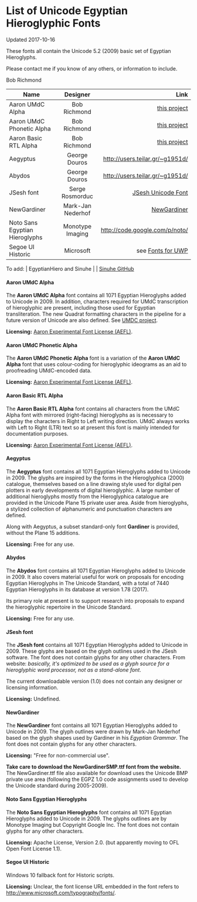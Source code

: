 # List of Unicode Egyptian Hieroglyphic Fonts
Updated 2017-10-16

These fonts all contain the Unicode 5.2 (2009) basic set of Egyptian Hieroglyphs.

Please contact me if you know of any others, or information to include.

Bob Richmond

| Name        | Designer           | Link |
| ------------- |:-------------:| -----:|
| Aaron UMdC Alpha | Bob Richmond |  [this project](https://github.com/HieroglyphsEverywhere/Fonts/tree/master/Experimental)
| Aaron UMdC Phonetic Alpha | Bob Richmond |  [this project](https://github.com/HieroglyphsEverywhere/Fonts/tree/master/Experimental)
| Aaron Basic RTL Alpha | Bob Richmond |  [this project](https://github.com/HieroglyphsEverywhere/Fonts/tree/master/Experimental)
| Aegyptus | George Douros | http://users.teilar.gr/~g1951d/
| Abydos | George Douros | http://users.teilar.gr/~g1951d/
| JSesh font | Serge Rosmorduc | [JSesh Unicode Font](http://jsesh.qenherkhopeshef.org/fr/varia/unicodehieroglyphicfont)
| NewGardiner | Mark-Jan Nederhof | [NewGardiner](https://mjn.host.cs.st-andrews.ac.uk/egyptian/fonts/newgardiner.html)
| Noto Sans Egyptian Hieroglyphs | Monotype Imaging | http://code.google.com/p/noto/ |
| Segoe UI Historic | Microsoft | see [Fonts for UWP](https://docs.microsoft.com/en-us/windows/uwp/style/fonts)

To add: 
| EgyptianHiero and Sinuhe | | [Sinuhe GitHub](https://github.com/somiyagawa/SINUHE-the-Hierotyper)

#### Aaron UMdC Alpha

The **Aaron UMdC Alpha** font contains all 1071 Egyptian Hieroglyphs added to Unicode in 2009. In addition, characters required
for UMdC transcription of hieroglyphic are present,  including those used for Egyptian transliteration.
The new Quadrat formatting characters in the pipeline for a future version of
Unicode are also defined. See [UMDC project](https://github.com/HieroglyphsEverywhere/UMdC).

**Licensing:** [Aaron Experimental Font License (AEFL)](https://github.com/HieroglyphsEverywhere/Fonts/blob/master/Experimental/LICENSE.md).

#### Aaron UMdC Phonetic Alpha

The **Aaron UMdC Phonetic Alpha** font is a variation of the **Aaron UMdC Alpha** font that uses colour-coding
for hieroglyphic ideograms as an aid to proofreading UMdC-encoded data.

**Licensing:** [Aaron Experimental Font License (AEFL)](https://github.com/HieroglyphsEverywhere/Fonts/blob/master/Experimental/LICENSE.md).

#### Aaron Basic RTL Alpha

The **Aaron Basic RTL Alpha** font contains all characters from the UMdC Alpha font with
mirrored (right-facing) hieroglyphs as is necessary to display the characters in Right to Left writing 
direction. UMdC always works with Left to Right (LTR) text so at present this font is mainly intended for documentation purposes.

**Licensing:** [Aaron Experimental Font License (AEFL)](https://github.com/HieroglyphsEverywhere/Fonts/blob/master/Experimental/LICENSE.md).


#### Aegyptus

The **Aegyptus** font contains all 1071 Egyptian Hieroglyphs added to Unicode in 2009. 
The glyphs are inspired by the forms in the Hieroglyphica (2000) catalogue, themselves 
based on a line drawing style used for digital pen plotters in early developments
of digital hieroglyphic. A large number of additional hieroglyphs mostly from the Hieroglyphica catalogue are
provided in the Unicode Plane 15 private user area. Aside from hieroglyphs, a stylized collection of alphanumeric and punctuation characters are defined.

Along with Aegyptus, a subset standard-only font **Gardiner** is provided, without the Plane 15 additions.


**Licensing:** Free for any use.


#### Abydos

The **Abydos** font contains all 1071 Egyptian Hieroglyphs added to Unicode in 2009.
It also covers material useful for work on proposals for encoding Egyptian Hieroglyphs in The Unicode Standard, with a total of
 7440 Egyptian Hieroglyphs in its database at version 1.78 (2017).

Its primary role at present is to support research into proposals to expand 
the hieroglyphic repertoire in the Unicode Standard.
 
**Licensing:** Free for any use.

#### JSesh font

The **JSesh font** contains all 1071 Egyptian Hieroglyphs added to Unicode in 2009. These glyphs are
based on the glyph outlines used in the JSesh software. The font
does not contain glyphs for any other characters. From website:
 *basically, it's optimized to be used as a glyph source for a hieroglyphic word processor, not as a stand-alone font*.

The current downloadable version (1.0) does not contain any designer or licensing  information.

**Licensing:** Undefined.

#### NewGardiner

The **NewGardiner** font contains all 1071 Egyptian Hieroglyphs added to Unicode in 2009. 
The glyph outlines were drawn by Mark-Jan Nederhof based on the glyph shapes used by Gardiner in his *Egyptian Grammar*.
The font does not contain glyphs for any other characters. 

**Licensing:** "Free for non-commercial use".

**Take care to download the NewGardinerSMP.ttf font from the website.** The NewGardiner.ttf file also available for download
uses the Unicode BMP private use area (following the EGPZ 1.0 code assignments used to develop the Unicode standard during 2005-2009).



#### Noto Sans Egyptian Hieroglyphs

The **Noto Sans Egyptian Hieroglyphs** font contains all 1071 Egyptian Hieroglyphs added to Unicode in 2009. 
The glyphs outlines are by Monotype Imaging but Copyright Google Inc. The font does not contain glyphs for any other characters.

**Licensing:** Apache License, Version 2.0. (but apparently moving to OFL Open Font License 1.1).



#### Segoe UI Historic

Windows 10 fallback font for Historic scripts. 

**Licensing:**  Unclear, the font license URL embedded in the font refers to http://www.microsoft.com/typography/fonts/.


